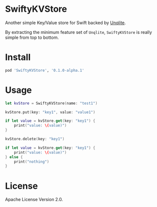 # SwiftyKVStore

Another simple Key/Value store for Swift backed by [Unqlite](https://unqlite.org/).

By extracting the minimum feature set of `Unqlite`, `SwiftyKVStore` is really simple from top to bottom.

# Install

```bash
pod 'SwiftyKVStore', '0.1.0-alpha.1'
```

# Usage

```swift
let kvStore = SwiftyKVStore(name: "test1")

kvStore.put(key: "key1", value: "value1")

if let value = kvStore.get(key: "key1") {
    print("value: \(value)")
}

kvStore.delete(key: "key1")

if let value = kvStore.get(key: "key1") {
    print("value: \(value)")
} else {
    print("nothing")
}
```

# License

Apache License Version 2.0.
